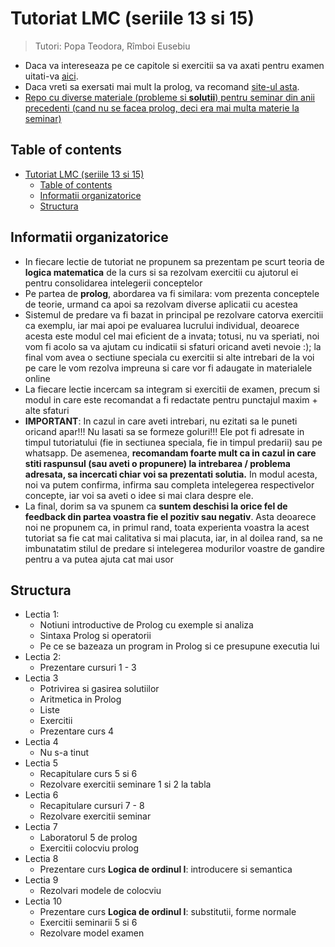 # Tutoriat LMC (seriile 13 si 15)

> Tutori: Popa Teodora, Rîmboi Eusebiu

- Daca va intereseaza pe ce capitole si exercitii sa va axati pentru examen uitati-va [aici](./administrative_stuff/written_materials/ce_se_da_la_examen.pdf).
- Daca vreti sa exersati mai mult la prolog, va recomand [site-ul asta](https://www.ic.unicamp.br/~meidanis/courses/mc336/2009s2/prolog/problemas/).
- [Repo cu diverse materiale (probleme si **solutii**) pentru seminar din anii precedenti (cand nu se facea prolog, deci era mai multa materie la seminar)](https://github.com/anamariapanait10/FMI-BS-Resources/tree/master/Year%20I/sem%201/Logica%20matematica%20si%20computationala/seminar)

## Table of contents
- [Tutoriat LMC (seriile 13 si 15)](#tutoriat-lmc-seriile-13-si-15)
  - [Table of contents](#table-of-contents)
  - [Informatii organizatorice](#informatii-organizatorice)
  - [Structura](#structura)

## Informatii organizatorice
- In fiecare lectie de tutoriat ne propunem sa prezentam pe scurt teoria de **logica matematica** de la curs si sa rezolvam exercitii cu ajutorul ei pentru consolidarea intelegerii conceptelor
- Pe partea de **prolog**, abordarea va fi similara: vom prezenta conceptele de teorie, urmand ca apoi sa rezolvam diverse aplicatii cu acestea
- Sistemul de predare va fi bazat in principal pe rezolvare catorva exercitii ca exemplu, iar mai apoi pe evaluarea lucrului individual, deoarece acesta este modul cel mai eficient de a invata; totusi, nu va speriati, noi vom fi acolo sa va ajutam cu indicatii si sfaturi oricand aveti nevoie :); la final vom avea o sectiune speciala cu exercitii si alte intrebari de la voi pe care le vom rezolva impreuna si care vor fi adaugate in materialele online
- La fiecare lectie incercam sa integram si exercitii de examen, precum si modul in care este recomandat a fi redactate pentru punctajul maxim + alte sfaturi
- **IMPORTANT**: In cazul in care aveti intrebari, nu ezitati sa le puneti oricand apar!!! Nu lasati sa se formeze goluri!!! Ele pot fi adresate in timpul tutoriatului (fie in sectiunea speciala, fie in timpul predarii) sau pe whatsapp. De asemenea, **recomandam foarte mult ca in cazul in care stiti raspunsul (sau aveti o propunere) la intrebarea / problema adresata, sa incercati chiar voi sa prezentati solutia.** In modul acesta, noi va putem confirma, infirma sau completa intelegerea respectivelor concepte, iar voi sa aveti o idee si mai clara despre ele.
- La final, dorim sa va spunem ca **suntem deschisi la orice fel de feedback din partea voastra fie el pozitiv sau negativ**. Asta deoarece noi ne propunem ca, in primul rand, toata experienta voastra la acest tutoriat sa fie cat mai calitativa si mai placuta, iar, in al doilea rand, sa ne imbunatatim stilul de predare si intelegerea modurilor voastre de gandire pentru a va putea ajuta cat mai usor

## Structura
- Lectia 1:
  - Notiuni introductive de Prolog cu exemple si analiza
  - Sintaxa Prolog si operatorii
  - Pe ce se bazeaza un program in Prolog si ce presupune executia lui
- Lectia 2:
   - Prezentare cursuri 1 - 3
- Lectia 3
  - Potrivirea si gasirea solutiilor
  - Aritmetica in Prolog
  - Liste
  - Exercitii
  - Prezentare curs 4
- Lectia 4
   - Nu s-a tinut
- Lectia 5
   - Recapitulare curs 5 si 6
   - Rezolvare exercitii seminare 1 si 2 la tabla
- Lectia 6
  - Recapitulare cursuri 7 - 8
  - Rezolvare exercitii seminar
- Lectia 7
  - Laboratorul 5 de prolog
  - Exercitii colocviu prolog
- Lectia 8
  - Prezentare curs **Logica de ordinul I**: introducere si semantica
- Lectia 9
  - Rezolvari modele de colocviu
- Lectia 10
  - Prezentare curs **Logica de ordinul I**: substitutii, forme normale
  - Exercitii seminarii 5 si 6
  - Rezolvare model examen
